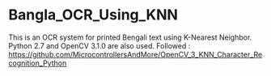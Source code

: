 # Bangla_OCR_Using_KNN
This is an OCR system for printed Bengali text using K-Nearest Neighbor. Python 2.7 and OpenCV 3.1.0 are also used.
Followed : https://github.com/MicrocontrollersAndMore/OpenCV_3_KNN_Character_Recognition_Python